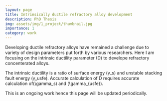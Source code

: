 ```yaml
---
layout: page
title: Intrinsically ductile refractory alloy development
description: PhD Thesis
img: assets/img/1_project/thumbnail.jpg
importance: 1
category: work
---
```


Developing ductile refractory alloys have remained a challenge due to variety of design parameters put forth by various researchers. Here I am focusing on the intrinsic ductility parameter (D) to develope refractory concenterated alloys.

The intrinsic ductility is a ratio of surface energy \(γ_s\) and unstable stacking fault energy \(γ_usfe\). Accurate calculation of D requires accurate calculation of\(\gamma_s\) and \(\gamma_{usfe}\).

This is an ongoing work hence this page will be updated periodically.